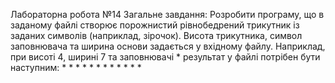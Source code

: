 Лабораторна робота №14
Загальне завдання: Розробити програму, що в заданому файлі створює порожнистий рівнобедрений трикутник із заданих символів (наприклад, зірочок). Висота трикутника, символ заповнювача та ширина основи задається у вхідному файлу. Наприклад, при висоті 4, ширині 7 та заповнювачі * результат у файлі потрібен бути наступним:
		      *
		    *   *
		  *       *
		* * * * * * *
